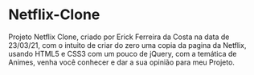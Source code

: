 # Netflix-Clone
Projeto Netflix Clone, criado por Erick Ferreira da Costa na data de 23/03/21, com o intuito de criar do zero uma copia da pagina da Netflix, usando HTML5 e CSS3  com um pouco de jQuery, com a temática de Animes, venha você conhecer e dar a sua opinião para meu Projeto.
